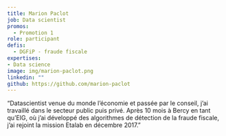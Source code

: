 ```yaml
---
title: Marion Paclot
job: Data scientist
promos:
  - Promotion 1
role: participant
defis:
  - DGFiP - fraude fiscale
expertises:
- Data science
image: img/marion-paclot.png
linkedin: ""
github: https://github.com/marion-paclot
---
```


“Datascientist venue du monde l’économie et passée par le conseil, j’ai travaillé dans le secteur public puis privé. Après 10 mois à Bercy en tant qu’EIG, où j’ai développé des algorithmes de détection de la fraude fiscale, j’ai rejoint la mission Etalab en décembre 2017.”

